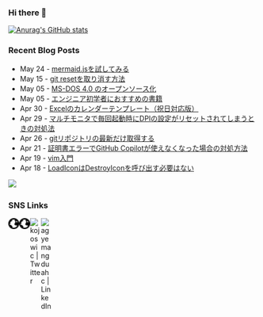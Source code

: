 ### Hi there 👋

[![Anurag's GitHub stats](https://github-readme-stats.vercel.app/api?username=kenjinote)](https://github.com/anuraghazra/github-readme-stats)


### Recent Blog Posts
<!-- feed start -->
- May 24 - [mermaid.jsを試してみる](https://kenji.blog/posts/mermaid.js%E3%82%92%E8%A9%A6%E3%81%97%E3%81%A6%E3%81%BF%E3%82%8B/)
- May 15 - [git resetを取り消す方法](https://kenji.blog/posts/git-reset%E3%82%92%E5%8F%96%E3%82%8A%E6%B6%88%E3%81%99%E6%96%B9%E6%B3%95/)
- May 05 - [MS-DOS 4.0 のオープンソース化](https://kenji.blog/posts/ms-dos-4.0-%E3%81%AE%E3%82%AA%E3%83%BC%E3%83%97%E3%83%B3%E3%82%BD%E3%83%BC%E3%82%B9%E5%8C%96/)
- May 05 - [エンジニア初学者におすすめの書籍](https://kenji.blog/posts/%E3%82%A8%E3%83%B3%E3%82%B8%E3%83%8B%E3%82%A2%E5%88%9D%E5%AD%A6%E8%80%85%E3%81%AB%E3%81%8A%E3%81%99%E3%81%99%E3%82%81%E3%81%AE%E6%9B%B8%E7%B1%8D/)
- Apr 30 - [Excelのカレンダーテンプレート（祝日対応版）](https://kenji.blog/posts/excel%E3%81%AE%E3%82%AB%E3%83%AC%E3%83%B3%E3%83%80%E3%83%BC%E3%83%86%E3%83%B3%E3%83%97%E3%83%AC%E3%83%BC%E3%83%88%E4%BC%91%E6%97%A5%E5%AF%BE%E5%BF%9C%E7%89%88/)
- Apr 29 - [マルチモニタで毎回起動時にDPIの設定がリセットされてしまうときの対処法](https://kenji.blog/posts/%E3%83%9E%E3%83%AB%E3%83%81%E3%83%A2%E3%83%8B%E3%82%BF%E3%81%A7%E6%AF%8E%E5%9B%9E%E8%B5%B7%E5%8B%95%E6%99%82%E3%81%ABdpi%E3%81%AE%E8%A8%AD%E5%AE%9A%E3%81%8C%E3%83%AA%E3%82%BB%E3%83%83%E3%83%88%E3%81%95%E3%82%8C%E3%81%A6%E3%81%97%E3%81%BE%E3%81%86%E3%81%A8%E3%81%8D%E3%81%AE%E5%AF%BE%E5%87%A6%E6%B3%95/)
- Apr 26 - [gitリポジトリの最新だけ取得する](https://kenji.blog/posts/git%E3%83%AA%E3%83%9D%E3%82%B8%E3%83%88%E3%83%AA%E3%81%AE%E6%9C%80%E6%96%B0%E3%81%A0%E3%81%91%E5%8F%96%E5%BE%97%E3%81%99%E3%82%8B/)
- Apr 21 - [証明書エラーでGitHub Copilotが使えなくなった場合の対処方法](https://kenji.blog/posts/%E8%A8%BC%E6%98%8E%E6%9B%B8%E3%82%A8%E3%83%A9%E3%83%BC%E3%81%A7github-copilot%E3%81%8C%E4%BD%BF%E3%81%88%E3%81%AA%E3%81%8F%E3%81%AA%E3%81%A3%E3%81%9F%E5%A0%B4%E5%90%88%E3%81%AE%E5%AF%BE%E5%87%A6%E6%96%B9%E6%B3%95/)
- Apr 19 - [vim入門](https://kenji.blog/posts/vim%E5%85%A5%E9%96%80/)
- Apr 18 - [LoadIconはDestroyIconを呼び出す必要はない](https://kenji.blog/posts/loadicon%E3%81%AFdestroyicon%E3%82%92%E5%91%BC%E3%81%B3%E5%87%BA%E3%81%99%E5%BF%85%E8%A6%81%E3%81%AF%E3%81%AA%E3%81%84/)
<!-- feed end -->

<!-- GitHub Profile Views Counter -->
![](https://komarev.com/ghpvc/?username=kenjinote)

<!-- SNS Links -->
### SNS Links
[<img align="left" alt="codewithkojo.com" width="22px" src="https://raw.githubusercontent.com/iconic/open-iconic/master/svg/globe.svg" />][website1]
[<img align="left" alt="codewithkojo.com" width="22px" src="https://raw.githubusercontent.com/iconic/open-iconic/master/svg/globe.svg" />][website2]
[<img align="left" alt="kojoswic | Twitter" width="22px" src="https://cdn.jsdelivr.net/npm/simple-icons@v3/icons/twitter.svg" />][twitter]
[<img align="left" alt="agyemangduahc | LinkedIn" width="22px" src="https://cdn.jsdelivr.net/npm/simple-icons@v3/icons/linkedin.svg" />][linkedin]

[website1]: https://hack.jp
[website2]: https://kenji.blog
[twitter]: https://twitter.com/kenjinote
[linkedin]: https://www.linkedin.com/in/kenjinote/

<!--
**kenjinote/kenjinote** is a ✨ _special_ ✨ repository because its `README.md` (this file) appears on your GitHub profile.

Here are some ideas to get you started:

- 🔭 I’m currently working on ...
- 🌱 I’m currently learning ...
- 👯 I’m looking to collaborate on ...
- 🤔 I’m looking for help with ...
- 💬 Ask me about ...
- 📫 How to reach me: ...
- 😄 Pronouns: ...
- ⚡ Fun fact: ...
-->
